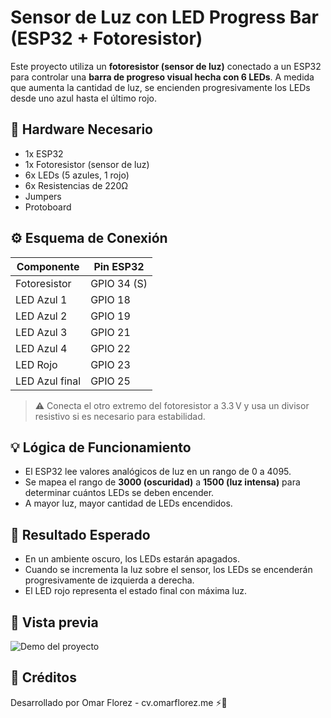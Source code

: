 # Sensor de Luz con LED Progress Bar (ESP32 + Fotoresistor)

Este proyecto utiliza un **fotoresistor (sensor de luz)** conectado a un ESP32 para controlar una **barra de progreso visual hecha con 6 LEDs**. A medida que aumenta la cantidad de luz, se encienden progresivamente los LEDs desde uno azul hasta el último rojo.

## 🔧 Hardware Necesario

- 1x ESP32
- 1x Fotoresistor (sensor de luz)
- 6x LEDs (5 azules, 1 rojo)
- 6x Resistencias de 220Ω
- Jumpers
- Protoboard

## ⚙️ Esquema de Conexión

| Componente      | Pin ESP32  |
|-----------------|------------|
| Fotoresistor    | GPIO 34 (S)|
| LED Azul 1      | GPIO 18    |
| LED Azul 2      | GPIO 19    |
| LED Azul 3      | GPIO 21    |
| LED Azul 4      | GPIO 22    |
| LED Rojo        | GPIO 23    |
| LED Azul final  | GPIO 25    |

> ⚠️ Conecta el otro extremo del fotoresistor a 3.3 V y usa un divisor resistivo si es necesario para estabilidad.

## 💡 Lógica de Funcionamiento

- El ESP32 lee valores analógicos de luz en un rango de 0 a 4095.
- Se mapea el rango de **3000 (oscuridad)** a **1500 (luz intensa)** para determinar cuántos LEDs se deben encender.
- A mayor luz, mayor cantidad de LEDs encendidos.

## 🧪 Resultado Esperado

- En un ambiente oscuro, los LEDs estarán apagados.
- Cuando se incrementa la luz sobre el sensor, los LEDs se encenderán progresivamente de izquierda a derecha.
- El LED rojo representa el estado final con máxima luz.

## 📸 Vista previa

![Demo del proyecto](test.GIF)

## 🧠 Créditos

Desarrollado por Omar Florez - cv.omarflorez.me ⚡️🤖
